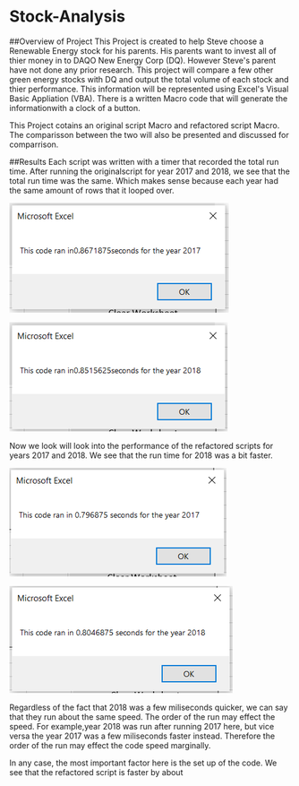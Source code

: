 # Stock-Analysis

##Overview of Project
This Project is created to help Steve choose a Renewable Energy stock for his parents. His parents want to invest all of thier money in to DAQO New Energy Corp (DQ). However Steve's parent have not done any prior research. This project will compare a few other green energy stocks with DQ and output the total volume of each stock and thier performance. This information will be represented using Excel's Visual Basic Appliation (VBA). There is a written Macro code that will generate the informationwith a clock of a button.

This Project cotains an original script Macro and refactored script Macro. The comparisson between the two will also be presented and discussed for comparrison.  

##Results
Each script was written with a timer that recorded the total run time. After running the originalscript for year 2017 and 2018, we see that the total run time was the same. Which makes sense because each year had the same amount of rows that it looped over.

![Original_Script_Run_Time_For_2017](https://github.com/XSR700/Stock-Analysis/blob/main/Resources/Original%202017%20Time.PNG)

![Original_Script_Run_Time_For_2018](https://github.com/XSR700/Stock-Analysis/blob/main/Resources/Original%202018%20Time.PNG)

Now we look will look into the performance of the refactored scripts for years 2017 and 2018. We see that the run time for 2018 was a bit faster.

![Refactored_Script_Run_Time_For_2017](https://github.com/XSR700/Stock-Analysis/blob/main/Resources/Refactored%202017%20Time.PNG)

![refactored_Script_Run_Time_For_2018](https://github.com/XSR700/Stock-Analysis/blob/main/Resources/Refactored%202018%20Time.PNG)

Regardless of the fact that 2018 was a few miliseconds quicker, we can say that they run about the same speed. The order of the run may effect the speed. For example,year 2018 was run after running 2017 here, but vice versa the year 2017 was a few miliseconds faster instead. Therefore the order of the run may effect the code speed marginally.

In any case, the most important factor here is the set up of the code. We see that the refactored script is faster by about  
